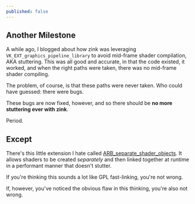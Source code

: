 ```yaml
---
published: false
---
```

## Another Milestone

A while ago, I blogged about how zink was leveraging `VK_EXT_graphics_pipeline_library` to avoid mid-frame shader compilation, AKA stuttering. This was all good and accurate, in that the code existed, it worked, and when the right paths were taken, there was no mid-frame shader compiling.

The problem, of course, is that these paths were never taken. Who could have guessed: there were bugs.

These bugs are now fixed, however, and so there should be **no more stuttering ever with zink**.

Period.

## Except
There's this little extension I hate called [ARB_separate_shader_objects](https://registry.khronos.org/OpenGL/extensions/ARB/ARB_separate_shader_objects.txt). It allows shaders to be created *separately* and then linked together at runtime in a performant manner that doesn't stutter.

If you're thinking this sounds a lot like GPL fast-linking, you're not wrong.

If, however, you've noticed the obvious flaw in this thinking, you're also not wrong.

## 